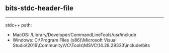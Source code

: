 ## bits-stdc-header-file
---------------------------------------------------------------------------
stdc++ path: 
- MacOS: /Library/Developer/CommandLineTools/usr/include
- Windows:  C:\Program Files (x86)\Microsoft Visual Studio\2019\Community\VC\Tools\MSVC\14.28.29333\include\bits
